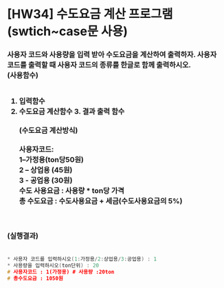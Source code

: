 # [HW34] 수도요금 계산 프로그램 (swtich~case문 사용)


<h3>

사용자 코드와 사용량을 입력 받아 수도요금을 계산하여 출력하자. 사용자 코드를 출력할 때 사용자 코드의 종류를 한글로 함께 출력하시오.</br>
(사용함수)</br></br>
1. 입력함수</br>
2. 수도요금 계산함수 3. 결과 출력 함수</br></br>
(수도요금 계산방식)</br></br>
사용자코드: </br>
1–가정용(ton당50원)</br>
2 – 상업용 (45원)</br>
3 - 공업용 (30원) </br>
수도 사용요금 : 사용량 * ton당 가격</br>
총 수도요금 : 수도사용요금 + 세금(수도사용요금의 5%)


</br></br>
(실행결과)
</br></br></h3>

```cpp
* 사용자 코드를 입력하시오(1:가정용/2:상업용/3:공업용) : 1 
* 사용량을 입력하시오(ton단위) : 20
# 사용자코드 : 1(가정용) # 사용량 :20ton
# 총수도요금 : 1050원
```